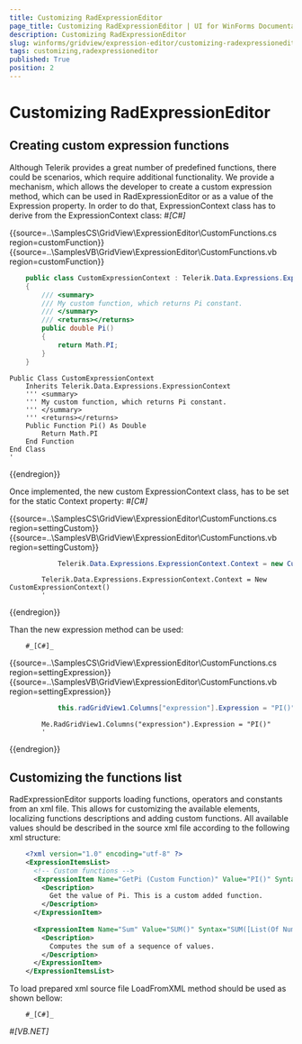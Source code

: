 ```yaml
---
title: Customizing RadExpressionEditor
page_title: Customizing RadExpressionEditor | UI for WinForms Documentation
description: Customizing RadExpressionEditor
slug: winforms/gridview/expression-editor/customizing-radexpressioneditor
tags: customizing,radexpressioneditor
published: True
position: 2
---
```


# Customizing RadExpressionEditor



## Creating custom expression functions

Although Telerik provides a great number of predefined functions, there could be scenarios,
          which require additional functionality. We provide a mechanism,
          which allows the developer to create a custom expression method,
          which can be used in RadExpressionEditor or as a value of the Expression property.
          In order to do that, ExpressionContext class has to
          derive from the ExpressionContext class:
        #_[C#]_

	



{{source=..\SamplesCS\GridView\ExpressionEditor\CustomFunctions.cs region=customFunction}} 
{{source=..\SamplesVB\GridView\ExpressionEditor\CustomFunctions.vb region=customFunction}} 

````C#
    public class CustomExpressionContext : Telerik.Data.Expressions.ExpressionContext
    {
        /// <summary>
        /// My custom function, which returns Pi constant.
        /// </summary>
        /// <returns></returns>
        public double Pi()
        {
            return Math.PI;
        }
    }
````
````VB.NET
Public Class CustomExpressionContext
    Inherits Telerik.Data.Expressions.ExpressionContext
    ''' <summary>
    ''' My custom function, which returns Pi constant.
    ''' </summary>
    ''' <returns></returns>
    Public Function Pi() As Double
        Return Math.PI
    End Function
End Class
'
````

{{endregion}} 




Once implemented, the new custom ExpressionContext class,
          has to be set for the static Context property:
        #_[C#]_

	



{{source=..\SamplesCS\GridView\ExpressionEditor\CustomFunctions.cs region=settingCustom}} 
{{source=..\SamplesVB\GridView\ExpressionEditor\CustomFunctions.vb region=settingCustom}} 

````C#
            Telerik.Data.Expressions.ExpressionContext.Context = new CustomExpressionContext();
````
````VB.NET
        Telerik.Data.Expressions.ExpressionContext.Context = New CustomExpressionContext()
        '
````

{{endregion}} 




Than the new expression method can be used:

        #_[C#]_

	



{{source=..\SamplesCS\GridView\ExpressionEditor\CustomFunctions.cs region=settingExpression}} 
{{source=..\SamplesVB\GridView\ExpressionEditor\CustomFunctions.vb region=settingExpression}} 

````C#
            this.radGridView1.Columns["expression"].Expression = "PI()";
````
````VB.NET
        Me.RadGridView1.Columns("expression").Expression = "PI()"
        '
````

{{endregion}} 




## Customizing the functions list

RadExpressionEditor supports loading functions, operators and
          constants from an xml file. This allows for customizing the available elements,
          localizing functions descriptions and adding custom functions.
          All available values should be described in the source xml file according to the
          following xml structure:
        

````xml
	<?xml version="1.0" encoding="utf-8" ?>
	<ExpressionItemsList>
	  <!-- Custom functions -->
	  <ExpressionItem Name="GetPi (Custom Function)" Value="PI()" Syntax="PI()" Type="OtherFunc">
	    <Description>
	      Get the value of Pi. This is a custom added function.
	    </Description>
	  </ExpressionItem>
	
	  <ExpressionItem Name="Sum" Value="SUM()" Syntax="SUM([List(Of Number)])" Type="AggregateFunc">
	    <Description>
	      Computes the sum of a sequence of values.
	    </Description>
	  </ExpressionItem>
	</ExpressionItemsList>
````



To load prepared xml source file LoadFromXML method should be used as shown bellow:

        #_[C#]_

	

#_[VB.NET]_

	



